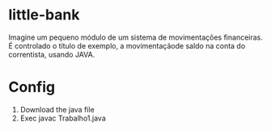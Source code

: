 # little-bank

Imagine um pequeno módulo de um sistema de movimentações financeiras. É controlado o título de exemplo, a movimentaçãode saldo na conta do correntista, usando JAVA.

# Config

1. Download the java file
2. Exec javac Trabalho1.java 
